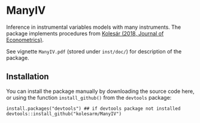 # ManyIV

Inference in instrumental variables models with many instruments. The package
implements procedures from [Kolesár (2018, Journal of Econometrics)](https://doi.org/10.1016/j.jeconom.2018.01.004).

See vignette `ManyIV.pdf` (stored under `inst/doc/`) for description of the
package.

## Installation

You can install the package manually by downloading the source code here, or
using the function `install_github()` from the `devtools` package:

```
install.packages("devtools") ## if devtools package not installed
devtools::install_github("kolesarm/ManyIV")
```
